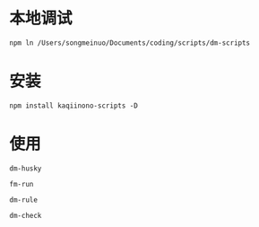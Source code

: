 # 本地调试
```shell
npm ln /Users/songmeinuo/Documents/coding/scripts/dm-scripts
```

# 安装
```shell
npm install kaqiinono-scripts -D
```

# 使用
```shell
dm-husky
```
```shell
fm-run
```
```shell
dm-rule
```
```shell
dm-check
```

